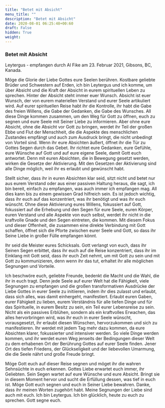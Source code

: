 ```yaml
---
title: "Betet mit Absicht"
menu_title: ""
description: "Betet mit Absicht"
date: 2020-08-01 06:25:48+00:60
draft: False
hidden: True
weight:
---
```

### Betet mit Absicht

Leytergus - empfangen durch Al Fike am 23. Februar 2021, Gibsons, BC, Kanada.

Möge die Glorie der Liebe Gottes eure Seelen berühren. Kostbare geliebte Brüder und Schwestern auf Erden, ich bin Leytergus und ich komme, um über Absicht und die Kraft der Absicht in eurem spirituellen Leben zu sprechen. Hinter der Absicht steht immer euer Wunsch. Absicht ist euer Wunsch, der von eurem materiellen Verstand und eurer Seele artikuliert wird. Auf eurer spirituellen Reise habt ihr die Kontrolle, ihr habt die Gabe des freien Willens, die Gabe der Gedanken, die Gabe des Wunsches. All diese Dinge kommen zusammen, um den Weg für Gott zu öffnen, euch zu segnen und eure Seele mit Seiner Liebe zu informieren. Aber ohne eure Absicht, ohne die Absicht vor Gott zu bringen, werdet ihr Teil der großen Ebbe und Flut der Menschheit, die die Aspekte des menschlichen Zustandes empfängt und auch zum Ausdruck bringt, die nicht unbedingt von Vorteil sind. Wenn ihr eure Absichten äußert, öffnet ihr die Tür zu Gottes Segen durch das Gebet. Ihr richtet eure Gedanken, eure Gefühle, eure Wünsche auf Gott und auf eure eigene Seele, damit Gott euch antwortet. Denn mit euren Absichten, die in Bewegung gesetzt werden, wirken die Gesetze der Aktivierung. Mit den Gesetzen der Aktivierung sind alle Dinge möglich, weil ihr es erlaubt und gewünscht habt.

Stellt sicher, dass ihr in euren Absichten klar seid, sitzt nicht und betet nur aus eurem Verstand oder aus einer passiven Haltung heraus, die sagt, ich bin bereit, einfach zu empfangen, was auch immer ich empfangen mag. All dies kann bis zu einem gewissen Grad hilfreich sein. Es ist jedoch wichtig, dass ihr euch auf das konzentriert, was ihr benötigt und was ihr euch wünscht. Ohne diese Aktivierung eures Willens, fokussiert auf Gott, fokussiert auf die Erhebung und den Segen für eure Seele, euren Körper, euren Verstand und alle Aspekte von euch selbst, werdet ihr nicht in die kraftvolle Gnade und den Segen eintreten, die kommen. Mit diesem Fokus und dieser Offenheit, die zusammen eine direkte Verbindung mit Gott schaffen, öffnet sich die Pforte zwischen eurer Seele und Gott, so dass ihr Seine Liebe in großer Fülle empfangen könnt.

Ihr seid die Meister eures Schicksals. Gott verlangt von euch, dass ihr Seinen Segen erbittet, dass ihr euch auf die Reise konzentriert, dass ihr im Einklang mit Gott seid, dass ihr euch Zeit nehmt, um mit Gott zu sein und mit Gott zu kommunizieren, denn wenn ihr das tut, erhaltet ihr alle möglichen Segnungen und Vorteile.

Ich beschwöre euch, geliebte Freunde, bedenkt die Macht und die Wahl, die ihr in euch tragt. Denn jede Seele auf eurer Welt hat die Fähigkeit, viele Segnungen zu empfangen und die großen transformativen Ausdrücke der Liebe Gottes in eurer Seele zu initiieren, indem ihr dies zulasst und erlaubt, dass sich alles, was damit einhergeht, manifestiert. Erlaubt euren Gaben, eurer Fähigkeit zu lieben, eurem Verständnis für alle tiefen Dinge und für das Spirituelle, in eurem Besitz zu sein, ein Teil eurer Lebensreise zu sein. Nicht als ein passives Erblühen, sondern als ein kraftvolles Erwachen, das alles hervorbringen wird, was ihr euch in eurer Seele wünscht, vorausgesetzt, ihr erlaubt diesen Wünschen, hervorzukommen und sich zu manifestieren. Ihr werdet mit jedem Tag mehr dazu kommen, da eure Absichten klarer, fokussierter und intensiver werden. So viele Dinge werden kommen, und ihr werdet euren Weg jenseits der Bedingungen dieser Welt zu dem erhabenen Ort der Berührung Gottes auf eurer Seele finden. Jener Ort des tiefen Friedens, der Glückseligkeit und der liebevollen Umarmung, die die Seele nährt und große Freude bringt.

Möge Gott euch auf dieser Reise segnen und möget ihr die wahren Sehnsüchte in euch erkennen. Gottes Liebe erwartet euch immer, ihr Geliebten. Sein Segen wartet auf eure Wünsche und eure Absicht. Bringt sie in diesem Moment hervor und sucht die Erfüllung dessen, was tief in euch ist. Möge Gott euch segnen und euch in Seiner Liebe bewahren. Danke, dass ihr meinen Worten zugehört habt. Meine Segnungen der Liebe sind auch mit euch. Ich bin Leytergus. Ich bin glücklich, heute zu euch zu sprechen. Gott segne euch.  
